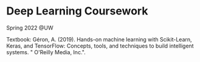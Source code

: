 # Deep Learning Coursework

Spring 2022 @UW

Textbook:
Géron, A. (2019). Hands-on machine learning with Scikit-Learn, Keras, and TensorFlow: Concepts, tools, and techniques to build intelligent systems. " O'Reilly Media, Inc.".
